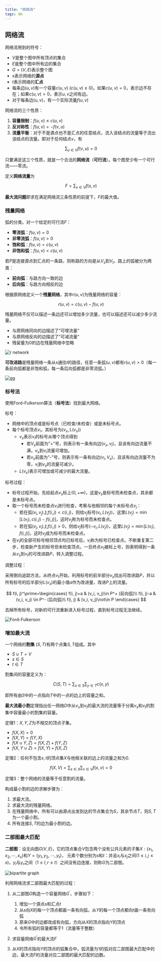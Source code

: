 ```yaml
---
title: "网络流"
tags: dm
---
```


## 网络流

网络流用到的符号：

- $V$是整个图中所有顶点的集合
- $E$是整个图中所有边的集合
- $G=(V, E)$表示整个图
- $s$表示网络的**源点**
- $t$表示网络的**汇点**
- 每条边$(u, v)$有一个容量$c(u, v)$ ($c(u, v)\ge 0$)。如果$c(u, v)=0$，表示边不存在；如果$c(u, v) > 0$，表示$u, v$之间有边。
- 对于每条边$(u, v)$，有一个实际流量$f(u, v)$

网络流的三个性质：

1. **容量限制**：$f(u, v)\le c(u, v)$
2. **反对称性**：$f(u, v) = -f(v, u)$
3. **流量平衡**：对于不是源点也不是汇点的任意结点，流入该结点的流量等于流出该结点的流量。即对于任何结点$v$，有

$$
\sum_{u\in V}f(v, u) = 0
$$

只要满足这三个性质，就是一个合法的**网络流**（**可行流**）。每个图至少有一个可行流——零流。

定义**网络流量**为

$$
F=\sum_{v\in V}f(s, v)
$$

**最大流问题**即求在满足网络流三条性质的前提下，$F$的最大值。

### 残量网络

弧的分类。对一个给定的可行流$F$：

- **零流弧**：$f(u, v)=0$
- **非零流弧**：$f(u, v)>0$
- **饱和弧**：$f(u, v)=c(u, v)$
- **非饱和弧**：$f(u, v)<c(u, v)$

若$P$是连接源点到汇点的一条路，则称路的方向是从$V_s$到$V_t$，路上的弧被分为两类：

- **前向弧**：与路方向一致的边
- **后向弧**：与路方向相反的边

根据原网络定义一个**残量网络**，其中$r(u, v)$为残量网络的容量：

$$
r(u, v)=c(u, v)-f(u, v)
$$

残量网络不仅可以描述一条边还可以增加多少流量，也可以描述还可以减少多少流量。

- 与原网络同向的边描述了“可增流量”
- 与原网络反向的边描述了“可减流量”
- 残留量为0的边在残量网络中忽略

![r network](/assets/dm_29.png)

**可改进路**是残量网络一条从$s$通往$t$的路径，任意一条弧$(u, v)$都有$r(u, v)>0$（每一条前向弧都是非饱和弧，每一条后向弧都是非零流弧。）

![gg](/assets/dm_30.png)

### 标号法

使用Ford-Fulkerson算法（**标号法**）找到最大网络。

标号：

- 网络中的顶点或是标号点（已检查/未检查）或是未标号点。
- 每个标号顶点$v_i$，其标号为$(v_x, L(v_x))$
  - $v_x$表示$v_i$的标号从哪个顶点得到
    - 若$V_x$前面为"+"号，则表示有一条有向边$(v_x, v_i)$，且该有向边流量不满，$v_x$到$v_i$流量可增加。
    - 若$v_x$前面为"-"号，则表示有一条有向边$(v_i, V_x)$，且该有向边流量不为零，$v_i$到$v_x$的流量可减少。
  - $L(v_x)$表示可增加或可减少的最大流量。

标号过程：

- 标号过程开始，先给起点$v_s$标上$(0, +\infty)$，这是$v_s$是标号而未检查点，其余都是未标号点。
- 取一个标号而未检查点$v_i$进行检查，考察与他相邻的每个未标号点$v_j$：
  - 若在弧$(v_i, v_j)$上$f(i, j)<c(i, j)$，则给$v_j$标号$(v_i, L(v_j))$，这里$L(v_j)=\min[L(v_i), c(i, j)-f(i, j)]$，这时$v_j$称为标号而未检查点。
  - 若在弧$(v_j, v_i)$上$f(i, j)>0$，则给$v_j$标号$(-v_i, L(v_j))$，这里$L(v_j)=\min[L(v_i), f(i, j)]$，这时$v_j$成为标号而未检查点。
- 在$v_i$的全部可标号相邻顶点均已标号后，$v_i$称为标号已检查点。不断重复第二步，检查新产生的标号但未检查顶点。一旦终点$v_t$被标上号，则表明得到一条从$v_s$到$v_t$的可改进路$P$，转入调整过程。

调整过程：

采用倒向追踪方法，从终点$v_t$开始，利用标号的前半部分$v_x$找出可改进路$P$，并以所有标号的后半部分$L(v_x)$的最小值$a$作为改进量，改进$P$上的流量。

$$
f(i, j)^\prime=\begin{cases}
f(i, j)+a & (v_i, v_j)\in P^+ (前向弧)\\
f(i, j)-a & (v_i, v_j) \in P^- (后向弧)\\
f(i, j) & (v_i, v_j)\not\in P
\end{cases}
$$

去掉所有标号，对新的可行流重新进入标号过程，直到标号过程无法继续。

![Ford-Fulkerson](/assets/dm_31.png)

### 增加最大流

一个网络的**割集** $(S, T)$有两个点集$S, T$组成。其中

- $S \cup T = V$
- $s \in S$
- $t \in T$

割集间的容量定义为：

$$
C(S, T)=\sum_{x\in S}\sum_{y\in T}c(x, y)
$$

即所有由$S$中的一点指向$T$中的一点的边上的容量之和。

**最大流最小割**定理指出任一网络$D$中从$v_s$到$v_t$的最大流的流量等于分离$v_s$和$v_t$的割集中容量最小的割集的容量。

定理1：$X, Y, Z$为不相交的顶点子集。

- $f(X, X) = 0$
- $f(X, Y) = f(Y, X)$
- $f(X\cup Y, Z) = f(X, Z) + f(Y, Z)$
- $f(X, Y\cup Z) = f(X, Y) + f(X, Z)$

定理2：任何不包含$s, t$的顶点集$X$与他相关联的边上的流量之和为0. 

$$
f(X, V)=\sum_{x\in X}\sum_{v\in V}f(x, v) = 0
$$

定理3：整个网络的流量等于任意割的流量。

构成最小割的边的求解步骤为：

1. 求最大流。
2. 求最大流的残量网络。
3. 在残量网络中，所有可以由源点出发到达的节点集合为$S$，其余节点$T$，则$S, T$为一个最小割。
4. 所有连接$S, T$的边为最小割的边。

### 二部图最大匹配

**二部图**：设无向图$G(V, E)$，它的顶点集合$V$包含两个没有公共元素的子集$X: \{x_1, x_2, \cdots, x_s\}$和$Y=\{y_1, y_2, \cdots, y_t\}$， 元素个数分别为$s$和$t$：并且$x_i$与$x_j$之间($1\le i, j\le s$)，$y_l$与$y_r$之间（$1\le l, r\le t$）之间没有边连接，则称$G$为二部图。

![bipartite graph](/assets/dm_32.png)

利用网络流求二部图最大匹配的过程：

1. 从二部图$G$构造一个容量网络$G^\prime$，步骤如下：

    1. 增加一个源点$s$和汇点$t$
    2. 从$s$向$X$的每一个顶点都画一条有向弧，从$Y$的每一个顶点都向$t$画一条有向弧
    3. 原来$G$中的边都改成有向弧，方向从$X$的顶点指向$Y$的顶点
    4. 令所有弧的容量都等于1（流量等于整数）

2. 求容量网络$G^\prime$的最大流$F$
3. 从$X$的顶点指向$Y$的顶点的弧集合中，弧流量为1的弧对应二部图最大匹配中的边，最大流$F$的流量对应二部图的最大匹配的边数。